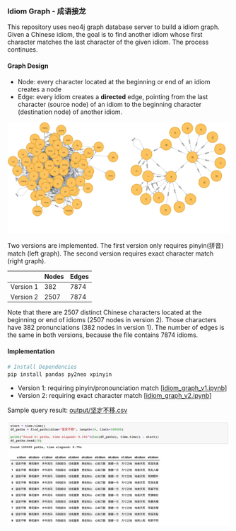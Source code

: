 ### Idiom Graph - 成语接龙

This repository uses neo4j graph database server to build a idiom graph. Given a Chinese idiom, the goal is to find another idiom whose first character matches the last character of the given idiom. The process continues.

#### Graph Design
* Node: every character located at the beginning or end of an idiom creates a node
* Edge: every idiom creates a **directed** edge, pointing from the last character (source node) of an idiom to the beginning character (destination node) of another idiom.

![alt-text](assets/combined.jpg)

Two versions are implemented. The first version only requires pinyin(拼音) match (left graph). The second version requires exact character match (right graph).

|                | Nodes     | Edges
| :------------- | :-------- | :---
| Version 1      | 382       | 7874
| Version 2      | 2507      | 7874

Note that there are 2507 distinct Chinese characters located at the beginning or end of idioms (2507 nodes in version 2). Those characters have 382 pronunciations (382 nodes in version 1). The number of edges is the same in both versions, because the file contains 7874 idioms.

#### Implementation

```bash
# Install Dependencies
pip install pandas py2neo xpinyin
```

* Version 1: requiring pinyin/pronounciation match [[idiom_graph_v1.ipynb](idiom_graph_v1.ipynb)]
* Version 2: requiring exact character match [[idiom_graph_v2.ipynb](idiom_graph_v2.ipynb)]

Sample query result: [output/坚定不移.csv](output/坚定不移.csv)
<p align="center">
    <img src="assets/demo.png">
</p>
